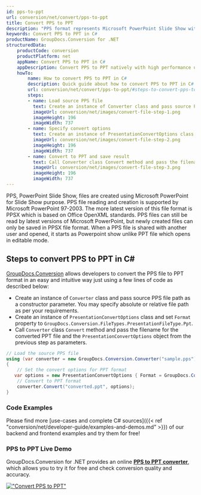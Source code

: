 ```yaml
---
id: pps-to-ppt
url: conversion/net/convert/pps-to-ppt
title: Convert PPS to PPT
description: "PPS format represents Microsoft PowerPoint Slide Show with .pps extension. Learn how to convert PPS to PPT file programmatically in C# language using GroupDocs.Conversion for .NET library."
keywords: Convert PPS to PPT in C#
productName: GroupDocs.Conversion for .NET
structuredData:
    productCode: conversion
    productPlatform: net
    appName: Convert PPS to PPT in C#
    appDescription: Convert PPS to PPT natively with high performance using C# language and server side GroupDocs.Conversion for .NET APIs, without the use of any software like Microsoft or Open Office.
    howTo:
        name: How to convert PPS to PPT in C# 
        description: Quick guide about how to convert PPS to PPT in C# with high performance and accuracy.
        url: conversion/net/convert/pps-to-ppt/#steps-to-convert-pps-to-ppt-in-c
        steps:
        - name: Load source PPS file 
          text: Create an instance of Converter class and pass source PPS file path as a constructor parameter. You may specify absolute or relative file path as per your requirements. 
          imageUrl: conversion/net/images/convert-file-step-1.png
          imageHeight: 196
          imageWidth: 737
        - name: Specify convert options 
          text: Create an instance of PresentationConvertOptions class.
          imageUrl: conversion/net/images/convert-file-step-2.png
          imageHeight: 196
          imageWidth: 737
        - name: Convert to PPT and save result 
          text: Call Converter class Convert method and pass the filename for the converted HTML file and the PresentationConvertOptions object from the previous step as parameters.
          imageUrl: conversion/net/images/convert-file-step-3.png
          imageHeight: 196
          imageWidth: 737
---
```


PPS, PowerPoint Slide Show, files are created using Microsoft PowerPoint for Slide Show purpose. PPS file reading and creation is supported by Microsoft PowerPoint 97-2003. The more latest version of this file format is PPSX which is based on Office OpenXML standards. PPS files can still be read by latest versions of Microsoft PowerPoint, but newly created files can only be saved in PPSX file format. When a PPS file is shared with another user and opened, it starts as Powerpoint show unlike PPT file which opens in editable mode. 

## Steps to convert PPS to PPT in C#

[GroupDocs.Conversion](https://products.groupdocs.com/conversion/net) allows developers to convert the PPS file to PPT format in an easy and intuitive way just using a few lines of code as described below:

* Create an instance of `Converter` class and pass source PPS file path as a constructor parameter. You may specify absolute or relative file path as per your requirements. 
* Create an instance of `PresentationConvertOptions` class and set `Format` property to `GroupDocs.Conversion.FileTypes.PresentationFileType.Ppt`.
* Call `Converter` class `Convert` method and pass the filename for the converted PPT file and the `PresentationConvertOptions` object from the previous step as parameters.

```csharp
// Load the source PPS file
using (var converter = new GroupDocs.Conversion.Converter("sample.pps"))
{
    // Set the convert options for PPT format
   var options = new PresentationConvertOptions { Format = GroupDocs.Conversion.FileTypes.PresentationFileType.Ppt };
    // Convert to PPT format
    converter.Convert("converted.ppt", options);
}
```

### Code Examples

Please find more [use-cases and complete C# sources]({{< ref "conversion/net/developer-guide/examples-and-demos.md" >}}) of our backend and frontend examples and try them for free!

### PPS to PPT Live Demo

GroupDocs.Conversion for .NET provides an online [**PPS to PPT converter**](https://products.groupdocs.app/conversion/pps-to-ppt), which allows you to try it for free and check conversion quality and accuracy.

[!["Convert PPS to PPT"](conversion/net/images/convert-to-ppt/convert-pps-to-ppt.png)](https://products.groupdocs.app/conversion/pps-to-ppt)
